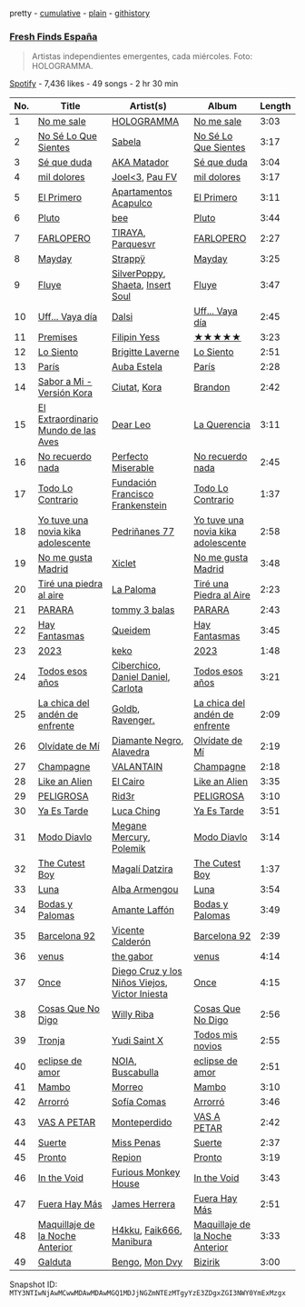 pretty - [cumulative](/playlists/cumulative/37i9dQZF1DWVhn3qoy98w6.md) - [plain](/playlists/plain/37i9dQZF1DWVhn3qoy98w6) - [githistory](https://github.githistory.xyz/mackorone/spotify-playlist-archive/blob/main/playlists/plain/37i9dQZF1DWVhn3qoy98w6)

### [Fresh Finds España](https://open.spotify.com/playlist/37i9dQZF1DWVhn3qoy98w6)

> Artistas independientes emergentes, cada miércoles\. Foto: HOLOGRAMMA.

[Spotify](https://open.spotify.com/user/spotify) - 7,436 likes - 49 songs - 2 hr 30 min

| No. | Title | Artist(s) | Album | Length |
|---|---|---|---|---|
| 1 | [No me sale](https://open.spotify.com/track/3efvhmDlCMA5aDLu82S2se) | [HOLOGRAMMA](https://open.spotify.com/artist/7akSnRWtc7SsxdZSq0Evkm) | [No me sale](https://open.spotify.com/album/3yhZEgRVHLUCQ5jbg3hTVb) | 3:03 |
| 2 | [No Sé Lo Que Sientes](https://open.spotify.com/track/3VsOQT7S8VveaveFcXpqgQ) | [Sabela](https://open.spotify.com/artist/78fi6hiTjEQH8KQLzDqVRg) | [No Sé Lo Que Sientes](https://open.spotify.com/album/0wx6CarAmIW4f7F3FZMkNL) | 3:17 |
| 3 | [Sé que duda](https://open.spotify.com/track/7iO76oGRAbCesh40vWU2kx) | [AKA Matador](https://open.spotify.com/artist/1QoUyBQnfHKfv9S80S2UjE) | [Sé que duda](https://open.spotify.com/album/3sRovFMDNmMggT6Fc4s1q8) | 3:04 |
| 4 | [mil dolores](https://open.spotify.com/track/3SSVWaR6cRbFpnFwr9OdJU) | [Joel<3](https://open.spotify.com/artist/0OjILpAOOz1CJHl7AejD26), [Pau FV](https://open.spotify.com/artist/7cG43OOgBk7eunGbkj84W0) | [mil dolores](https://open.spotify.com/album/0Lj722j2YlVYCw2avqf6PW) | 3:17 |
| 5 | [El Primero](https://open.spotify.com/track/4cIDUCqPKBoFmpYhb3iKU9) | [Apartamentos Acapulco](https://open.spotify.com/artist/5MJEbh71qd0GTKQdKko3TT) | [El Primero](https://open.spotify.com/album/1SXArpME4RyxxFkwgXQM8H) | 3:11 |
| 6 | [Pluto](https://open.spotify.com/track/0MB0r8kV3q5Ev5wnus5sW2) | [bee](https://open.spotify.com/artist/67cRv3IqYI4b4rZTUg7BBs) | [Pluto](https://open.spotify.com/album/4smzOknX4k64uDt1wDYHkd) | 3:44 |
| 7 | [FARLOPERO](https://open.spotify.com/track/1Xxa21kWq4GIjS7TdYnsJv) | [TIRAYA](https://open.spotify.com/artist/3VbXBoA7I3k5KURFPIajpy), [Parquesvr](https://open.spotify.com/artist/1PpnPBZxWGm65wR6oS5Phy) | [FARLOPERO](https://open.spotify.com/album/79VZ98TH7Bsi5zigDVnzb8) | 2:27 |
| 8 | [Mayday](https://open.spotify.com/track/4RhIZEIngQKs0h7HO3cxFq) | [Strappÿ](https://open.spotify.com/artist/2Zwo1ZZOkkY4Yw9c1io68a) | [Mayday](https://open.spotify.com/album/6OdFc1SLQRwpvTiXbbVTG5) | 3:25 |
| 9 | [Fluye](https://open.spotify.com/track/08cB5cxAoEP2odvWjOFSA6) | [SilverPoppy](https://open.spotify.com/artist/1vk28RZoUjlCNwJlirsJXv), [Shaeta](https://open.spotify.com/artist/0CG9eef9JqksLsgNjcdC8h), [Insert Soul](https://open.spotify.com/artist/1881wAudoT8hotL7FS4zIH) | [Fluye](https://open.spotify.com/album/5qHsbok31cDhHmiL9EFF3D) | 3:47 |
| 10 | [Uff..\. Vaya día](https://open.spotify.com/track/3BcE4fc8g8A8XN1zrYFBWI) | [Dalsi](https://open.spotify.com/artist/1jKuQZDufF7eVfQsgFRYhE) | [Uff..\. Vaya día](https://open.spotify.com/album/0RSXLkoz1xiXeQr8eYVdM0) | 2:45 |
| 11 | [Premises](https://open.spotify.com/track/68K6Qt3e4kmhMPec0NufAw) | [Filipin Yess](https://open.spotify.com/artist/7hr1ydc5Cy7XA7jeMeyZti) | [★★★★★](https://open.spotify.com/album/0bm9yiHvXzFhYIkwGth3Fr) | 3:23 |
| 12 | [Lo Siento](https://open.spotify.com/track/11V0AzWRU31L6JWnMipx9Y) | [Brigitte Laverne](https://open.spotify.com/artist/7izngL0eNHQmTmeNgwrMSx) | [Lo Siento](https://open.spotify.com/album/0VxfTtIax2SrFc428G3e5u) | 2:51 |
| 13 | [París](https://open.spotify.com/track/6i5sK3v3s2wQlBGgzg6QIJ) | [Auba Estela](https://open.spotify.com/artist/0Bo6OEfw3rU1CNAHu3ZK1V) | [París](https://open.spotify.com/album/7AmkP57CdljA6PlxJozZ41) | 2:28 |
| 14 | [Sabor a Mi \- Versión Kora](https://open.spotify.com/track/79WY2JVyl9ue8Ku1hSZ4ux) | [Ciutat](https://open.spotify.com/artist/6mopaAcodk04EGM8lJ2AnW), [Kora](https://open.spotify.com/artist/3ZxaYY2eYNWxg8v1s2k6JD) | [Brandon](https://open.spotify.com/album/3GP09adFovc7VtW2JAkT1A) | 2:42 |
| 15 | [El Extraordinario Mundo de las Aves](https://open.spotify.com/track/7tyNLBM4sXY8jvMqqIf7YK) | [Dear Leo](https://open.spotify.com/artist/3lfVH6hkFMxtzwUXdlyb60) | [La Querencia](https://open.spotify.com/album/5Ml93TrHg6vqZfQgx1rMMg) | 3:11 |
| 16 | [No recuerdo nada](https://open.spotify.com/track/6VR8TM90KlhrTHxMk5FM0A) | [Perfecto Miserable](https://open.spotify.com/artist/48z3nG28oOK5eXgDOCjcon) | [No recuerdo nada](https://open.spotify.com/album/6duqupmzdTQzhUWNhIHhF4) | 2:45 |
| 17 | [Todo Lo Contrario](https://open.spotify.com/track/0KulBasrlknyB8QmHjIGQs) | [Fundación Francisco Frankenstein](https://open.spotify.com/artist/3H42o6gQ9x0SioRXqtbGcf) | [Todo Lo Contrario](https://open.spotify.com/album/2KprNmzH8AZhm8IFbAvqO2) | 1:37 |
| 18 | [Yo tuve una novia kika adolescente](https://open.spotify.com/track/5ozDlS3Qkzhnb9y9PiUOSJ) | [Pedriñanes 77](https://open.spotify.com/artist/4UpP7oyQYr9CWocc2Gz82l) | [Yo tuve una novia kika adolescente](https://open.spotify.com/album/6NdrQIFoxxYNDNw1pNf5PO) | 2:58 |
| 19 | [No me gusta Madrid](https://open.spotify.com/track/0SeTKQvW1L6wZe4OGsXZ1c) | [Xiclet](https://open.spotify.com/artist/2w3qhlny5y5iYeoHEV9kNY) | [No me gusta Madrid](https://open.spotify.com/album/4A1Vm8NwTCvjKv22AOeigq) | 3:48 |
| 20 | [Tiré una piedra al aire](https://open.spotify.com/track/7fc2YFlzz9F2MNaQBC7hbh) | [La Paloma](https://open.spotify.com/artist/6poevqCIGOy8886WKNTHkv) | [Tiré una Piedra al Aire](https://open.spotify.com/album/6krO9e7FyRQ1N2gw0DkrjM) | 2:23 |
| 21 | [PARARA](https://open.spotify.com/track/0J69XsHW0QxmhgtvuXjkE7) | [tommy 3 balas](https://open.spotify.com/artist/2toYLRPVyQ0VTBzja0WBBL) | [PARARA](https://open.spotify.com/album/7t76FVl09mopEbvsImeXqJ) | 2:43 |
| 22 | [Hay Fantasmas](https://open.spotify.com/track/5snII7cf4PAgHGBpV0jWTn) | [Queidem](https://open.spotify.com/artist/1Rhh50B7hX1KLom9agA3Cf) | [Hay Fantasmas](https://open.spotify.com/album/4mywJgF4HZSvnWGwl2LoaR) | 3:45 |
| 23 | [2023](https://open.spotify.com/track/0j8UgpegAuHqoyg162gpoN) | [keko](https://open.spotify.com/artist/096WT4GVoi1my7nHuZVei5) | [2023](https://open.spotify.com/album/3d7nYtgQvXmnx3d4KqPIaY) | 1:48 |
| 24 | [Todos esos años](https://open.spotify.com/track/5GQrVa9KB5rpsRZyqCDSeW) | [Ciberchico](https://open.spotify.com/artist/2Y6MpHfkkDuoc4x47xcdho), [Daniel Daniel](https://open.spotify.com/artist/63hRgCbTdP3yf4IdYZ2AID), [Carlota](https://open.spotify.com/artist/7ieDG7FO3bPWJyP7EDYLvH) | [Todos esos años](https://open.spotify.com/album/2IJH54AHmZTjjjDfOfQXfQ) | 3:21 |
| 25 | [La chica del andén de enfrente](https://open.spotify.com/track/187ZUInuOLdkbVMmHur7Aa) | [Goldb](https://open.spotify.com/artist/6XoCMoXP0JgPXeSGdglEXt), [Ravenger.](https://open.spotify.com/artist/2PANiwk7wg13SSkvflsJTE) | [La chica del andén de enfrente](https://open.spotify.com/album/10nwgb4zeQ1Kk5k8ZVM7gK) | 2:09 |
| 26 | [Olvídate de Mí](https://open.spotify.com/track/1hYrQQwl2kgxjTmq4uJyHd) | [Diamante Negro](https://open.spotify.com/artist/51WUBWxuW4MAoBwuYraA4v), [Alavedra](https://open.spotify.com/artist/04LW73s0C1fhu5KezxtXtt) | [Olvídate de Mí](https://open.spotify.com/album/7HunynSsuem60pBdZ3SN17) | 2:19 |
| 27 | [Champagne](https://open.spotify.com/track/0O95OyE3AC7hgbXD4PYXoN) | [VALANTAIN](https://open.spotify.com/artist/0ZJLANUtOay55c8sJZAKV4) | [Champagne](https://open.spotify.com/album/2KsC6PazG24h4kDnjSagQs) | 2:18 |
| 28 | [Like an Alien](https://open.spotify.com/track/02M1sw5aJB50cfFjDVp7Gi) | [El Cairo](https://open.spotify.com/artist/2IYgiZCFThuO80i7Dw62l0) | [Like an Alien](https://open.spotify.com/album/0AAm8WbPPT2oZvLd8bKVwE) | 3:35 |
| 29 | [PELIGROSA](https://open.spotify.com/track/4jcb7wBTUko5BZtY4OPrtG) | [Rid3r](https://open.spotify.com/artist/3r68EZb2bCEOoe1R5BmDPp) | [PELIGROSA](https://open.spotify.com/album/6LJXbRYl0fAJozkbzIRhzs) | 3:10 |
| 30 | [Ya Es Tarde](https://open.spotify.com/track/3TtkEecYyfg90VY1WBbiPU) | [Luca Ching](https://open.spotify.com/artist/7vsvWOharZsCQuIjjKZKsd) | [Ya Es Tarde](https://open.spotify.com/album/5ztUrkCB9bftGaVIPnuYJe) | 3:51 |
| 31 | [Modo Diavlo](https://open.spotify.com/track/1lDKhUEnVIKdUbAcfWNJ9q) | [Megane Mercury](https://open.spotify.com/artist/1dQK5HMaxZWCAwHD4a1l85), [Polemik](https://open.spotify.com/artist/4lUVwTfkqqZmcmfLeAYBZU) | [Modo Diavlo](https://open.spotify.com/album/4a7U6BJfCPOHPrbbDkmSEq) | 3:14 |
| 32 | [The Cutest Boy](https://open.spotify.com/track/4BfDv8e3NofvDyLO0mvhCk) | [Magalí Datzira](https://open.spotify.com/artist/4Wwktb7LI1OtXAWRO6Hln4) | [The Cutest Boy](https://open.spotify.com/album/6mu2Aw1h6ILvkZA8DSUBnm) | 1:37 |
| 33 | [Luna](https://open.spotify.com/track/0buoY7euJFF4bu8aVYE1pq) | [Alba Armengou](https://open.spotify.com/artist/1v836FgFa0wmJBMO5FGJul) | [Luna](https://open.spotify.com/album/5S5Pwl9KnQ5dPevnsaxwgw) | 3:54 |
| 34 | [Bodas y Palomas](https://open.spotify.com/track/2ZmAQaYqGRw8Ilxikhvmte) | [Amante Laffón](https://open.spotify.com/artist/73nKf9LdEfuRB5TJRkai1T) | [Bodas y Palomas](https://open.spotify.com/album/5s9Lzr3hSxJ0xDjJloe68H) | 3:49 |
| 35 | [Barcelona 92](https://open.spotify.com/track/2j7YZbyVFG5MmoEeZUxLQY) | [Vicente Calderón](https://open.spotify.com/artist/23NCVrnE5VJqesZBazalWN) | [Barcelona 92](https://open.spotify.com/album/7G3m21oSFGuwClGNivvVKO) | 2:39 |
| 36 | [venus](https://open.spotify.com/track/4eZBJr6W7jAAeC44AuWeMK) | [the gabor](https://open.spotify.com/artist/3UaZBxRr5QpV7obu0czIJw) | [venus](https://open.spotify.com/album/3saq2WwJOJiWjYuYsrerHb) | 4:14 |
| 37 | [Once](https://open.spotify.com/track/0mCaVqMtGWagkQ48g1BBXa) | [Diego Cruz y los Niños Viejos](https://open.spotify.com/artist/6JEZisBM6g3xIngyo9sAcW), [Victor Iniesta](https://open.spotify.com/artist/65Zc93wh835IAssU2YikJm) | [Once](https://open.spotify.com/album/4tZlietcQhvy3sTe7ieQEw) | 4:15 |
| 38 | [Cosas Que No Digo](https://open.spotify.com/track/3AsGBWMifVUz37NtDN6DnH) | [Willy Riba](https://open.spotify.com/artist/1MDcNFrfMoIlCUXNvOWAiT) | [Cosas Que No Digo](https://open.spotify.com/album/0ltcqxz1WegmgPqY7ZOeFn) | 2:56 |
| 39 | [Tronja](https://open.spotify.com/track/2LnPzWys8WHIuwwv7lZaKr) | [Yudi Saint X](https://open.spotify.com/artist/3FCIqYlVFXQF3FQ2dY4ap9) | [Todos mis novios](https://open.spotify.com/album/1MIM5fuUPCk9K4UE4SYBw5) | 2:55 |
| 40 | [eclipse de amor](https://open.spotify.com/track/6oU12RE1G6CxW8tHkYLiRl) | [NOIA](https://open.spotify.com/artist/7ME5Ue2P7g1BP11FRWr7LA), [Buscabulla](https://open.spotify.com/artist/0MoaBi6dSquXp6rrlqlF8R) | [eclipse de amor](https://open.spotify.com/album/1B0fg4RJtE53arBhogyE2B) | 2:51 |
| 41 | [Mambo](https://open.spotify.com/track/142K8wG0SPw36Ka2sqojCv) | [Morreo](https://open.spotify.com/artist/3Xp3bobA8pIQerBzo8jW8d) | [Mambo](https://open.spotify.com/album/4uYWlPEOjaslNWJn46JACM) | 3:10 |
| 42 | [Arrorró](https://open.spotify.com/track/5P86td72BHGAv3OEBMOZDF) | [Sofía Comas](https://open.spotify.com/artist/4W8QcZ9XWkdnFcMFVwL6Rb) | [Arrorró](https://open.spotify.com/album/4nz4bikIR6icB6uBjHO8dS) | 3:46 |
| 43 | [VAS A PETAR](https://open.spotify.com/track/755QPBbojnCDQR1c8OJJgd) | [Monteperdido](https://open.spotify.com/artist/3GxxpOZw5vZ4Z5Wxesav1y) | [VAS A PETAR](https://open.spotify.com/album/1eYgKsgcg1ogaL5sP5ZaSJ) | 2:42 |
| 44 | [Suerte](https://open.spotify.com/track/7jClzz624VljSRY73kxnLL) | [Miss Penas](https://open.spotify.com/artist/0qer4wP63SX8Xqbsb5hAto) | [Suerte](https://open.spotify.com/album/23tm8AF7Hl8Rhs6BX2hna0) | 2:37 |
| 45 | [Pronto](https://open.spotify.com/track/036ALWFM6JnbGJ7buxZ2xE) | [Repion](https://open.spotify.com/artist/15o4xwiKZWJ6jOFp9LeP24) | [Pronto](https://open.spotify.com/album/6EfoITktkpVnCNs8VjxLNl) | 3:19 |
| 46 | [In the Void](https://open.spotify.com/track/6xb1Ci1MwDvADgw1iqHqqJ) | [Furious Monkey House](https://open.spotify.com/artist/4u8LHuDsbX6iiVdAgG2Kq9) | [In the Void](https://open.spotify.com/album/7iQAuJ1mJMlR6FgdP38sLq) | 3:43 |
| 47 | [Fuera Hay Más](https://open.spotify.com/track/2o5Untci2vhVzO48be8coe) | [James Herrera](https://open.spotify.com/artist/4eQFCzwxKC2wBXVrGlb2O4) | [Fuera Hay Más](https://open.spotify.com/album/6dYv0tYUBZPblQOVOTds5X) | 2:51 |
| 48 | [Maquillaje de la Noche Anterior](https://open.spotify.com/track/6CGh1txhbyAJJx63ap9q8J) | [H4kku](https://open.spotify.com/artist/2yIUmgwco88HlNwfczF5cd), [Faik666](https://open.spotify.com/artist/1BcWiXLupC48usJmldMzZU), [Manibura](https://open.spotify.com/artist/4aDvtCbo80dg7MgYg24xu9) | [Maquillaje de la Noche Anterior](https://open.spotify.com/album/44AymxiFgndmypDCZfykc5) | 3:33 |
| 49 | [Galduta](https://open.spotify.com/track/19mQ5OGCU7vPDefmf9UYFY) | [Bengo](https://open.spotify.com/artist/6dNHiPEIu6X3UrneNMX4EK), [Mon Dvy](https://open.spotify.com/artist/7MoX5e6PR4dvaoCXKXgZQ6) | [Bizirik](https://open.spotify.com/album/49jFff7BGP3zFDE8zbbc6W) | 3:00 |

Snapshot ID: `MTY3NTIwNjAwMCwwMDAwMDAwMGQ1MDJjNGZmNTEzMTgyYzE3ZDgxZGI3NWY0YmExMzgx`
